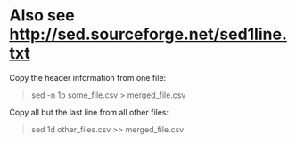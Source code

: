 # Also see http://sed.sourceforge.net/sed1line.txt

Copy the header information from one file:
> sed -n 1p some_file.csv > merged_file.csv

Copy all but the last line from all other files:
> sed 1d other_files.csv >> merged_file.csv 

